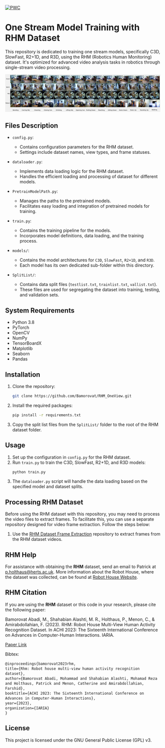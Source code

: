 [![PWC](https://img.shields.io/endpoint.svg?url=https://paperswithcode.com/badge/rhm-robot-house-multi-view-human-activity/human-activity-recognition-on-rhm)](https://paperswithcode.com/sota/human-activity-recognition-on-rhm?p=rhm-robot-house-multi-view-human-activity)

# One Stream Model Training with RHM Dataset

This repository is dedicated to training one stream models, specifically C3D, SlowFast, R2+1D, and R3D, using the RHM (Robotics Human Monitoring) dataset. It's optimized for advanced video analysis tasks in robotics through single-stream video processing.

![RHM Dataset](RHM_sample_all.png)

## Files Description

- `config.py`: 
    - Contains configuration parameters for the RHM dataset.
    - Settings include dataset names, view types, and frame statuses.

- `dataloader.py`: 
    - Implements data loading logic for the RHM dataset.
    - Handles the efficient loading and processing of dataset for different models.

- `PretrainModelPath.py`: 
    - Manages the paths to the pretrained models.
    - Facilitates easy loading and integration of pretrained models for training.

- `train.py`: 
    - Contains the training pipeline for the models.
    - Incorporates model definitions, data loading, and the training process.

- `models/`:
  - Contains the model architectures for `C3D`, `SlowFast`, `R2+1D`, and `R3D`. 
  - Each model has its own dedicated sub-folder within this directory.

- `SplitList/`:
    - Contains data split files (`testlist.txt`, `trainlist.txt`, `vallist.txt`).
    - These files are used for segregating the dataset into training, testing, and validation sets.

## System Requirements

- Python 3.8
- PyTorch
- OpenCV
- NumPy
- TensorBoardX
- Matplotlib
- Seaborn
- Pandas

## Installation

1. Clone the repository:
    ```bash
    git clone https://github.com/Bamorovat/RHM_OneView.git
    ```

2. Install the required packages:
    ```bash
    pip install -r requirements.txt
    ```

3. Copy the split list files from the `SplitList/` folder to the root of the RHM dataset folder.

## Usage

1. Set up the configuration in `config.py` for the RHM dataset.
2. Run `train.py` to train the C3D, SlowFast, R2+1D, and R3D models:
    ```bash
    python train.py
    ```
3. The `dataloader.py` script will handle the data loading based on the specified model and dataset splits.


## Processing RHM Dataset

Before using the RHM dataset with this repository, you may need to process the video files to extract frames. To facilitate this, you can use a separate repository designed for video frame extraction. Follow the steps below:

1. Use the [RHM Dataset Frame Extraction](https://github.com/Bamorovat/RHM_Frame_Feature_Extractor.git) repository to extract frames from the RHM dataset videos.

## RHM Help

For assistance with obtaining the **RHM** dataset, send an email to Patrick at [p.holthaus@herts.ac.uk](mailto:p.holthaus@herts.ac.uk). More information about the Robot House, where the dataset was collected, can be found at [Robot House Website](https://robothouse.herts.ac.uk/).

## RHM Citation

If you are using the **RHM** dataset or this code in your research, please cite the following paper:

Bamorovat Abadi, M., Shahabian Alashti, M. R., Holthaus, P., Menon, C., & Amirabdollahian, F. (2023). RHM: Robot House Multi-View Human Activity Recognition Dataset. In ACHI 2023: The Sixteenth International Conference on Advances in Computer-Human Interactions. IARIA.

[Paper Link](https://www.thinkmind.org/index.php?view=article&articleid=achi_2023_4_160_20077)

Bibtex:
```
@inproceedings{bamorovat2023rhm,
title={Rhm: Robot house multi-view human activity recognition dataset},
author={Bamorovat Abadi, Mohammad and Shahabian Alashti, Mohamad Reza and Holthaus, Patrick and Menon, Catherine and Amirabdollahian, Farshid},
booktitle={ACHI 2023: The Sixteenth International Conference on Advances in Computer-Human Interactions},
year={2023},
organization={IARIA}
}
```


## License

This project is licensed under the GNU General Public License (GPL) v3.
